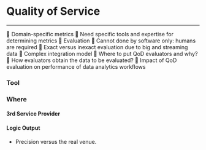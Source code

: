 # Quality of Service
---

 Domain-specific metrics
 Need specific tools and expertise for determining
metrics
 Evaluation
 Cannot done by software only: humans are required
 Exact versus inexact evaluation due to big and streaming data
 Complex integration model
 Where to put QoD evaluators and why?
 How evaluators obtain the data to be evaluated?
 Impact of QoD evaluation on performance of
data analytics workflows

### Tool


### Where

#### 3rd Service Provider

#### Logic Output

* Precision versus the real venue.

